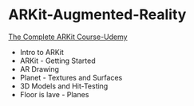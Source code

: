 # ARKit-Augmented-Reality

[The Complete ARKit Course-Udemy](https://www.udemy.com/course/ios-augmented-reality-the-complete-course-on-arkit/)

- Intro to ARKit
- ARKit - Getting Started
- AR Drawing
- Planet - Textures and Surfaces
- 3D Models and Hit-Testing
- Floor is lave - Planes
